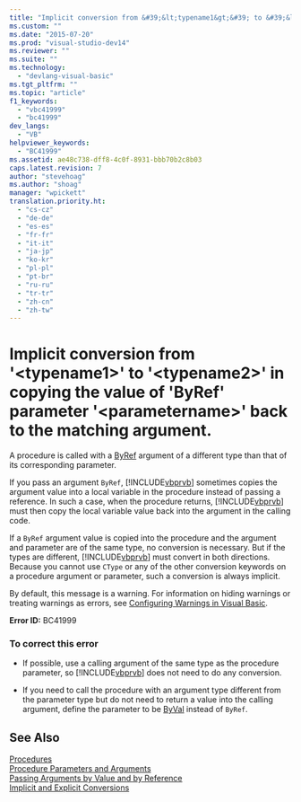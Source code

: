 ```yaml
---
title: "Implicit conversion from &#39;&lt;typename1&gt;&#39; to &#39;&lt;typename2&gt;&#39; in copying the value of &#39;ByRef&#39; parameter &#39;&lt;parametername&gt;&#39; back to the matching argument."
ms.custom: ""
ms.date: "2015-07-20"
ms.prod: "visual-studio-dev14"
ms.reviewer: ""
ms.suite: ""
ms.technology: 
  - "devlang-visual-basic"
ms.tgt_pltfrm: ""
ms.topic: "article"
f1_keywords: 
  - "vbc41999"
  - "bc41999"
dev_langs: 
  - "VB"
helpviewer_keywords: 
  - "BC41999"
ms.assetid: ae48c738-dff8-4c0f-8931-bbb70b2c8b03
caps.latest.revision: 7
author: "stevehoag"
ms.author: "shoag"
manager: "wpickett"
translation.priority.ht: 
  - "cs-cz"
  - "de-de"
  - "es-es"
  - "fr-fr"
  - "it-it"
  - "ja-jp"
  - "ko-kr"
  - "pl-pl"
  - "pt-br"
  - "ru-ru"
  - "tr-tr"
  - "zh-cn"
  - "zh-tw"
---
```

# Implicit conversion from &#39;&lt;typename1&gt;&#39; to &#39;&lt;typename2&gt;&#39; in copying the value of &#39;ByRef&#39; parameter &#39;&lt;parametername&gt;&#39; back to the matching argument.
A procedure is called with a [ByRef](../../../visual-basic/language-reference/modifiers/byref.md) argument of a different type than that of its corresponding parameter.  
  
 If you pass an argument `ByRef`, [!INCLUDE[vbprvb](../../../csharp/programming-guide/concepts/linq/includes/vbprvb_md.md)] sometimes copies the argument value into a local variable in the procedure instead of passing a reference. In such a case, when the procedure returns, [!INCLUDE[vbprvb](../../../csharp/programming-guide/concepts/linq/includes/vbprvb_md.md)] must then copy the local variable value back into the argument in the calling code.  
  
 If a `ByRef` argument value is copied into the procedure and the argument and parameter are of the same type, no conversion is necessary. But if the types are different, [!INCLUDE[vbprvb](../../../csharp/programming-guide/concepts/linq/includes/vbprvb_md.md)] must convert in both directions. Because you cannot use `CType` or any of the other conversion keywords on a procedure argument or parameter, such a conversion is always implicit.  
  
 By default, this message is a warning. For information on hiding warnings or treating warnings as errors, see [Configuring Warnings in Visual Basic](../Topic/Configuring%20Warnings%20in%20Visual%20Basic.md).  
  
 **Error ID:** BC41999  
  
### To correct this error  
  
-   If possible, use a calling argument of the same type as the procedure parameter, so [!INCLUDE[vbprvb](../../../csharp/programming-guide/concepts/linq/includes/vbprvb_md.md)] does not need to do any conversion.  
  
-   If you need to call the procedure with an argument type different from the parameter type but do not need to return a value into the calling argument, define the parameter to be [ByVal](../../../visual-basic/language-reference/modifiers/byval.md) instead of `ByRef`.  
  
## See Also  
 [Procedures](../../../visual-basic/language-reference/procedures/index.md)   
 [Procedure Parameters and Arguments](../../../visual-basic/language-reference/procedures/procedure-parameters-and-arguments.md)   
 [Passing Arguments by Value and by Reference](../../../visual-basic/language-reference/procedures/passing-arguments-by-value-and-by-reference.md)   
 [Implicit and Explicit Conversions](../../../visual-basic/programming-guide/language-features/data-types/implicit-and-explicit-conversions.md)